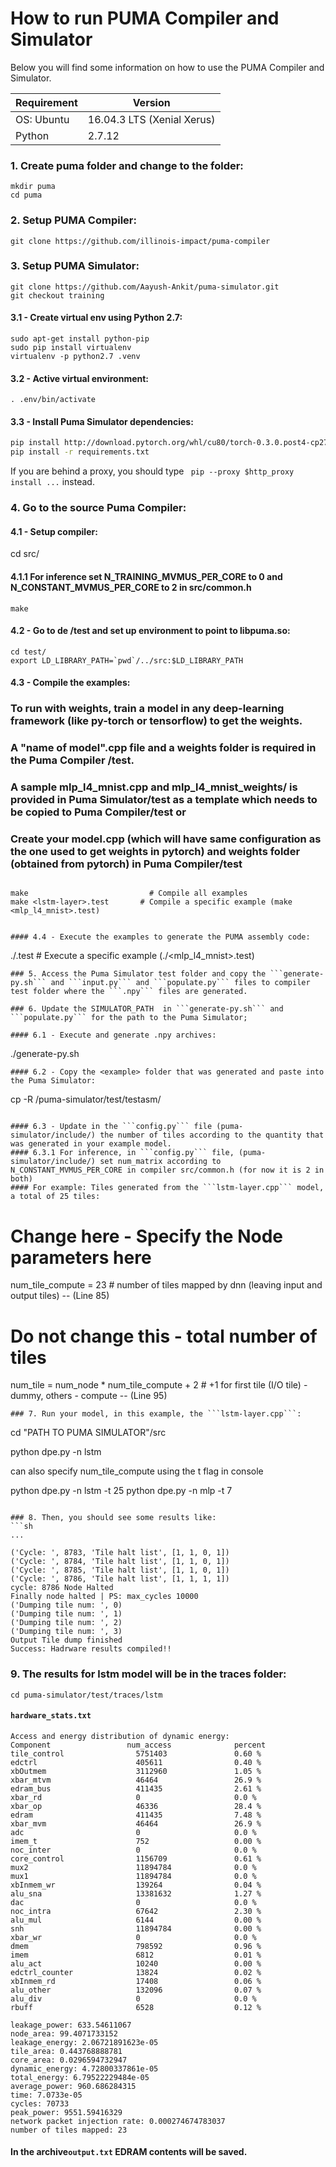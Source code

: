 # How to run  PUMA Compiler and Simulator

Below you will find some information on how to use the PUMA Compiler and Simulator.

| Requirement | Version                    |
| ----------- | -------------------------- |
| OS: Ubuntu  | 16.04.3 LTS (Xenial Xerus) |
| Python      | 2.7.12


### 1. Create puma folder and change to the folder:
 ```
 mkdir puma
 cd puma
 ```
### 2. Setup PUMA Compiler:
```
git clone https://github.com/illinois-impact/puma-compiler
```
### 3. Setup PUMA Simulator:
```
git clone https://github.com/Aayush-Ankit/puma-simulator.git
git checkout training
```
#### 3.1 - Create virtual env using Python 2.7:
```
sudo apt-get install python-pip
sudo pip install virtualenv
virtualenv -p python2.7 .venv
```
#### 3.2 - Active virtual environment:
```
. .env/bin/activate
```
#### 3.3 - Install Puma Simulator dependencies:
```sh
pip install http://download.pytorch.org/whl/cu80/torch-0.3.0.post4-cp27-cp27mu-linux_x86_64.whl
pip install -r requirements.txt
```
If you are behind a proxy, you should type ```
pip --proxy $http_proxy install ...``` instead.

### 4. Go to the source Puma Compiler:

#### 4.1 - Setup compiler:

cd src/

#### 4.1.1  For inference set N_TRAINING_MVMUS_PER_CORE to 0 and N_CONSTANT_MVMUS_PER_CORE to 2 in src/common.h
```
make
```
#### 4.2 - Go to de /test and set up environment to point to libpuma.so:
```
cd test/
export LD_LIBRARY_PATH=`pwd`/../src:$LD_LIBRARY_PATH
```
#### 4.3 - Compile the examples:
### To run with weights, train a model in any deep-learning framework (like py-torch or tensorflow) to get the weights.
### A "name of model".cpp file and a weights folder is required in the Puma Compiler /test.
### A sample mlp_l4_mnist.cpp and mlp_l4_mnist_weights/ is provided in Puma Simulator/test as a template which needs to be copied to Puma Compiler/test or
### Create your model.cpp (which will have same configuration as the one used to get weights in pytorch)  and weights folder (obtained from pytorch) in Puma Compiler/test
```

make                           # Compile all examples
make <lstm-layer>.test       # Compile a specific example (make <mlp_l4_mnist>.test)


#### 4.4 - Execute the examples to generate the PUMA assembly code:
```
./<lstm-model>.test          # Execute a specific example (./<mlp_l4_mnist>.test) 
```
### 5. Access the Puma Simulator test folder and copy the ```generate-py.sh``` and ```input.py``` and ```populate.py``` files to compiler test folder where the ```.npy``` files are generated.

### 6. Update the SIMULATOR_PATH  in ```generate-py.sh``` and ```populate.py``` for the path to the Puma Simulator;

#### 6.1 - Execute and generate .npy archives:
```
./generate-py.sh
```
#### 6.2 - Copy the <example> folder that was generated and paste into the Puma Simulator:
```
cp -R <new-generated-folder> <PATH TO PUMA SIMULATOR>/puma-simulator/test/testasm/
```

#### 6.3 - Update in the ```config.py``` file (puma-simulator/include/) the number of tiles according to the quantity that was generated in your example model.
#### 6.3.1 For inference, in ```config.py``` file, (puma-simulator/include/) set num_matrix according to N_CONSTANT_MVMUS_PER_CORE in compiler src/common.h (for now it is 2 in both)
#### For example: Tiles generated from the ```lstm-layer.cpp``` model, a total of 25 tiles:
```
# Change here - Specify the Node parameters here
num_tile_compute = 23 # number of tiles mapped by dnn (leaving input and output tiles) -- (Line 85)

# Do not change this - total number of tiles
num_tile = num_node * num_tile_compute + 2 # +1 for first tile (I/O tile) - dummy, others - compute -- (Line 95)
```
### 7. Run your model, in this example, the ```lstm-layer.cpp```:
```
cd "PATH TO PUMA SIMULATOR"/src

python dpe.py -n lstm

can also specify num_tile_compute using the t flag in console

python dpe.py -n lstm -t 25
python dpe.py -n mlp -t 7 
```

### 8. Then, you should see some results like:
```sh
...

('Cycle: ', 8783, 'Tile halt list', [1, 1, 0, 1])
('Cycle: ', 8784, 'Tile halt list', [1, 1, 0, 1])
('Cycle: ', 8785, 'Tile halt list', [1, 1, 0, 1])
('Cycle: ', 8786, 'Tile halt list', [1, 1, 1, 1])
cycle: 8786 Node Halted
Finally node halted | PS: max_cycles 10000
('Dumping tile num: ', 0)
('Dumping tile num: ', 1)
('Dumping tile num: ', 2)
('Dumping tile num: ', 3)
Output Tile dump finished
Success: Hadrware results compiled!!
```
### 9. The results for lstm model will be in the traces folder:
```
cd puma-simulator/test/traces/lstm
```
####  ```hardware_stats.txt```
```
Access and energy distribution of dynamic energy:
Component                 num_access              percent
tile_control                5751403               0.60 %
edctrl                      405611                0.40 %
xbOutmem                    3112960               1.05 %
xbar_mtvm                   46464                 26.9 %
edram_bus                   411435                2.61 %
xbar_rd                     0                     0.0 %
xbar_op                     46336                 28.4 %
edram                       411435                7.48 %
xbar_mvm                    46464                 26.9 %
adc                         0                     0.0 %
imem_t                      752                   0.00 %
noc_inter                   0                     0.0 %
core_control                1156709               0.61 %
mux2                        11894784              0.0 %
mux1                        11894784              0.0 %
xbInmem_wr                  139264                0.04 %
alu_sna                     13381632              1.27 %
dac                         0                     0.0 %
noc_intra                   67642                 2.30 %
alu_mul                     6144                  0.00 %
snh                         11894784              0.00 %
xbar_wr                     0                     0.0 %
dmem                        798592                0.96 %
imem                        6812                  0.01 %
alu_act                     10240                 0.00 %
edctrl_counter              13824                 0.02 %
xbInmem_rd                  17408                 0.06 %
alu_other                   132096                0.07 %
alu_div                     0                     0.0 %
rbuff                       6528                  0.12 %

leakage_power: 633.54611067
node_area: 99.4071733152
leakage_energy: 2.06721891623e-05
tile_area: 0.443768888781
core_area: 0.0296594732947
dynamic_energy: 4.72800337861e-05
total_energy: 6.79522229484e-05
average_power: 960.686284315
time: 7.0733e-05
cycles: 70733
peak_power: 9551.59416329
network packet injection rate: 0.000274674783037
number of tiles mapped: 23
```
#### In the  archive```output.txt``` EDRAM contents will be saved.
